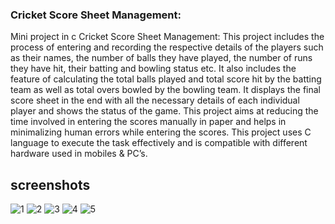 ### Cricket Score Sheet Management:
Mini project in c
Cricket Score Sheet Management: This project includes the process of entering and recording the respective details of the players such as their names, 
the number of balls they have played, the number of runs they have hit, their batting and bowling status etc. 
It also includes the feature of calculating the total balls played and total score hit by the batting team as well as total overs bowled by the bowling team. 
It displays the final score sheet in the end with all the necessary details of each individual player and shows the status of the game. 
This project aims at reducing the time involved in entering the scores manually in paper and helps in minimalizing human errors while entering the scores. 
This project uses C language to execute the task effectively and is compatible with different hardware used in mobiles & PC’s.
## screenshots 
![1](https://user-images.githubusercontent.com/60779510/119620931-293e1780-be23-11eb-83cc-5d337b474baf.png)
![2](https://user-images.githubusercontent.com/60779510/119621193-76ba8480-be23-11eb-8e8e-0642aa491fc6.png)
![3](https://user-images.githubusercontent.com/60779510/119621209-7b7f3880-be23-11eb-9326-0279b627db6b.png)
![4](https://user-images.githubusercontent.com/60779510/119621221-7f12bf80-be23-11eb-882b-00f5edc6653b.png)
![5](https://user-images.githubusercontent.com/60779510/119621232-80dc8300-be23-11eb-86d7-58158ca1d648.png)

